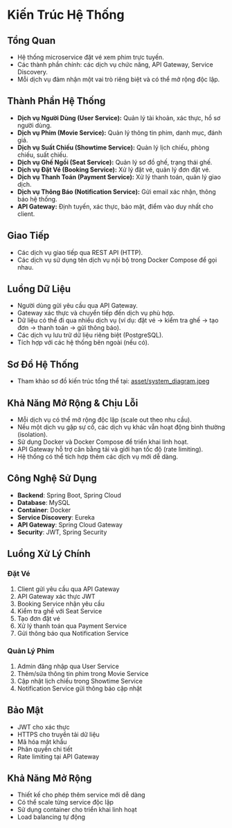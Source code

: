 # Kiến Trúc Hệ Thống

## Tổng Quan
- Hệ thống microservice đặt vé xem phim trực tuyến.
- Các thành phần chính: các dịch vụ chức năng, API Gateway, Service Discovery.
- Mỗi dịch vụ đảm nhận một vai trò riêng biệt và có thể mở rộng độc lập.

## Thành Phần Hệ Thống

- **Dịch vụ Người Dùng (User Service):** Quản lý tài khoản, xác thực, hồ sơ người dùng.
- **Dịch vụ Phim (Movie Service):** Quản lý thông tin phim, danh mục, đánh giá.
- **Dịch vụ Suất Chiếu (Showtime Service):** Quản lý lịch chiếu, phòng chiếu, suất chiếu.
- **Dịch vụ Ghế Ngồi (Seat Service):** Quản lý sơ đồ ghế, trạng thái ghế.
- **Dịch vụ Đặt Vé (Booking Service):** Xử lý đặt vé, quản lý đơn đặt vé.
- **Dịch vụ Thanh Toán (Payment Service):** Xử lý thanh toán, quản lý giao dịch.
- **Dịch vụ Thông Báo (Notification Service):** Gửi email xác nhận, thông báo hệ thống.
- **API Gateway:** Định tuyến, xác thực, bảo mật, điểm vào duy nhất cho client.

## Giao Tiếp
- Các dịch vụ giao tiếp qua REST API (HTTP).
- Các dịch vụ sử dụng tên dịch vụ nội bộ trong Docker Compose để gọi nhau.

## Luồng Dữ Liệu
- Người dùng gửi yêu cầu qua API Gateway.
- Gateway xác thực và chuyển tiếp đến dịch vụ phù hợp.
- Dữ liệu có thể đi qua nhiều dịch vụ (ví dụ: đặt vé -> kiểm tra ghế -> tạo đơn -> thanh toán -> gửi thông báo).
- Các dịch vụ lưu trữ dữ liệu riêng biệt (PostgreSQL).
- Tích hợp với các hệ thống bên ngoài (nếu có).

## Sơ Đồ Hệ Thống
- Tham khảo sơ đồ kiến trúc tổng thể tại: [asset/system_diagram.jpeg](asset/system_diagram.jpeg)

## Khả Năng Mở Rộng & Chịu Lỗi
- Mỗi dịch vụ có thể mở rộng độc lập (scale out theo nhu cầu).
- Nếu một dịch vụ gặp sự cố, các dịch vụ khác vẫn hoạt động bình thường (isolation).
- Sử dụng Docker và Docker Compose để triển khai linh hoạt.
- API Gateway hỗ trợ cân bằng tải và giới hạn tốc độ (rate limiting).
- Hệ thống có thể tích hợp thêm các dịch vụ mới dễ dàng.

## Công Nghệ Sử Dụng
- **Backend**: Spring Boot, Spring Cloud
- **Database**: MySQL
- **Container**: Docker
- **Service Discovery**: Eureka
- **API Gateway**: Spring Cloud Gateway
- **Security**: JWT, Spring Security

## Luồng Xử Lý Chính

### Đặt Vé
1. Client gửi yêu cầu qua API Gateway
2. API Gateway xác thực JWT
3. Booking Service nhận yêu cầu
4. Kiểm tra ghế với Seat Service
5. Tạo đơn đặt vé
6. Xử lý thanh toán qua Payment Service
7. Gửi thông báo qua Notification Service

### Quản Lý Phim
1. Admin đăng nhập qua User Service
2. Thêm/sửa thông tin phim trong Movie Service
3. Cập nhật lịch chiếu trong Showtime Service
4. Notification Service gửi thông báo cập nhật

## Bảo Mật
- JWT cho xác thực
- HTTPS cho truyền tải dữ liệu
- Mã hóa mật khẩu
- Phân quyền chi tiết
- Rate limiting tại API Gateway

## Khả Năng Mở Rộng
- Thiết kế cho phép thêm service mới dễ dàng
- Có thể scale từng service độc lập
- Sử dụng container cho triển khai linh hoạt
- Load balancing tự động 